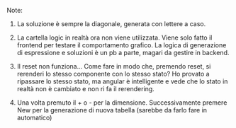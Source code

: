 Note:


1. La soluzione è sempre la diagonale, generata con lettere a caso. 

2. La cartella logic in realtà ora non viene utilizzata. Viene solo fatto il frontend per testare il comportamento grafico. 
La logica di generazione di espressione e soluzioni è un pb a parte, magari da gestire in backend.

3. Il reset non funziona... Come fare in modo che, premendo reset, si rerenderi lo stesso componente con lo stesso stato?
Ho provato a ripassare lo stesso stato, ma angular è intelligente e vede che lo stato in realtà non è cambiato e non ri fa il rerendering. 

4. Una volta premuto il + o - per la dimensione. Successivamente premere New per la generazione di nuova tabella 
(sarebbe da farlo fare in automatico)